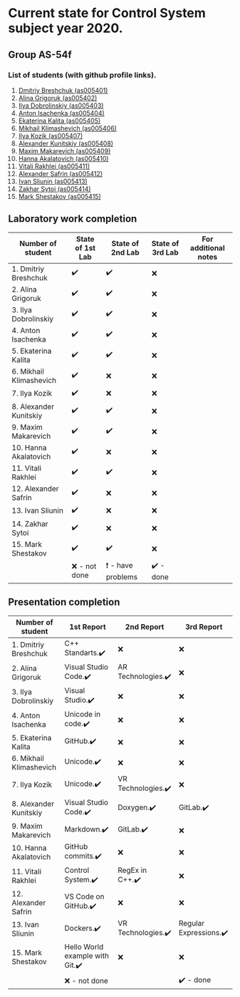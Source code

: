 # Current state for Control System subject year 2020.

## Group AS-54f

### List of students (with github profile links).

1. [Dmitriy Breshchuk (as005401)](https://github.com/as005401)
2. [Alina Grigoruk (as005402)](https://github.com/as005402)
3. [Ilya Dobrolinskiy (as005403)](https://github.com/as005403)
4. [Anton Isachenka (as005404)](https://github.com/as005404)
5. [Ekaterina Kalita (as005405)](https://github.com/as005405)
6. [Mikhail Klimashevich (as005406)](https://github.com/as005406)
7. [Ilya Kozik (as005407)](https://github.com/as005407)
8. [Alexander Kunitskiy (as005408)](https://github.com/as005408)
9. [Maxim Makarevich (as005409)](https://github.com/as005409)
10. [Hanna Akalatovich (as005410)](https://github.com/as005410)
11. [Vitali Rakhlei (as005411)](https://github.com/as005411)
12. [Alexander Safrin (as005412)](https://github.com/as005412)
13. [Ivan Sliunin (as005413)](https://github.com/as005413)
14. [Zakhar Sytoi (as005414)](https://github.com/as005414)
15. [Mark Shestakov (as005415)](https://github.com/as005415)

## Laboratory work completion 

| Number of student       | State of 1st Lab   | State of 2nd Lab                         | State of 3rd Lab          | For additional notes |
| ----------------------- | ------------------ | ---------------------------------------- | ------------------------- | -------------------- |
| 1. Dmitriy Breshchuk    | :heavy_check_mark: | :heavy_check_mark:                       | :x:                       |                      |
| 2. Alina Grigoruk       | :heavy_check_mark: | :heavy_check_mark:                       | :x:                       |                      |
| 3. Ilya Dobrolinskiy    | :heavy_check_mark: | :heavy_check_mark:                       | :x:                       |                      |
| 4. Anton Isachenka      | :heavy_check_mark: | :heavy_check_mark:                       | :x:                       |                      |
| 5. Ekaterina Kalita     | :heavy_check_mark: | :heavy_check_mark:                       | :x:                       |                      |
| 6. Mikhail Klimashevich | :heavy_check_mark: | :x:                                      | :x:                       |                      |
| 7. Ilya Kozik           | :heavy_check_mark: | :x:                                      | :x:                       |                      |
| 8. Alexander Kunitskiy  | :heavy_check_mark: | :heavy_check_mark:                       | :x:                       |                      |
| 9. Maxim Makarevich     | :heavy_check_mark: | :heavy_check_mark:                       | :x:                       |                      |
| 10. Hanna Akalatovich   | :heavy_check_mark: | :x:                                      | :x:                       |                      |
| 11. Vitali Rakhlei      | :heavy_check_mark: | :heavy_check_mark:                       | :x:                       |                      |
| 12. Alexander Safrin    | :heavy_check_mark: | :x:                                      | :x:                       |                      |
| 13. Ivan Sliunin        | :heavy_check_mark: | :x:                                      | :x:                       |                      |
| 14. Zakhar Sytoi        | :heavy_check_mark: | :x:                                      | :x:                       |                      |
| 15. Mark Shestakov      | :heavy_check_mark: | :heavy_check_mark:                       | :x:                       |                      |
|                         | :x: - not done​     | :heavy_exclamation_mark: - have problems​ | :heavy_check_mark: - done​ |                      |

## Presentation completion

| Number of student       | 1st Report                                      | 2nd Report                         | 3rd Report                             |
| ----------------------- | ----------------------------------------------- | ---------------------------------- | -------------------------------------- |
| 1. Dmitriy Breshchuk    | C++ Standarts.:heavy_check_mark:                | :x:                                | :x:                                    |
| 2. Alina Grigoruk       | Visual Studio Code.:heavy_check_mark:           | AR Technologies.:heavy_check_mark: | :x:                                    |
| 3. Ilya Dobrolinskiy    | Visual Studio.:heavy_check_mark:                | :x:                                | :x:                                    |
| 4. Anton Isachenka      | Unicode in code.:heavy_check_mark:              | :x:                                | :x:                                    |
| 5. Ekaterina Kalita     | GitHub.:heavy_check_mark:                       | :x:                                | :x:                                    |
| 6. Mikhail Klimashevich | Unicode.:heavy_check_mark:                      | :x:                                | :x:                                    |
| 7. Ilya Kozik           | Unicode.:heavy_check_mark:                      | VR Technologies.:heavy_check_mark: | :x:                                    |
| 8. Alexander Kunitskiy  | Visual Studio Code.:heavy_check_mark:           | Doxygen.:heavy_check_mark:         | GitLab.:heavy_check_mark:              |
| 9. Maxim Makarevich     | Markdown.:heavy_check_mark:                     | GitLab.:heavy_check_mark:          | :x:                                    |
| 10. Hanna Akalatovich   | GitHub commits.:heavy_check_mark:               | :x:                                | :x:                                    |
| 11. Vitali Rakhlei      | Control System.:heavy_check_mark:               | RegEx in C++.:heavy_check_mark:    | :x:                                    |
| 12. Alexander Safrin    | VS Code on GitHub.:heavy_check_mark:            | :x:                                | :x:                                    |
| 13. Ivan Sliunin        | Dockers.:heavy_check_mark:                      | VR Technologies.:heavy_check_mark: | Regular Expressions.:heavy_check_mark: |
| 15. Mark Shestakov      | Hello World example with Git.:heavy_check_mark: | :x:                                | :x:                                    |
|                         | :x: - not done​                                  |                                    | :heavy_check_mark: - done​              |
